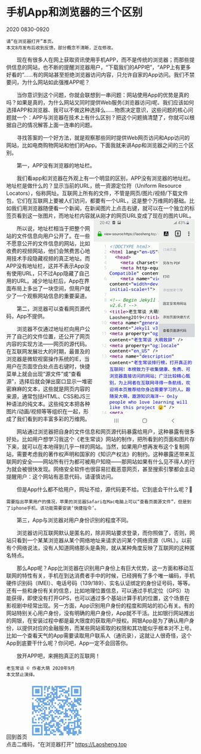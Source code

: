 手机App和浏览器的三个区别
==========================
2020 0830-0920

	请“在浏览器打开”本页。
	本文8月发布后收到反馈，部分概念不清晰，正在修改。

　　现在有很多人在网上获取资讯使用手机APP，而不是传统的浏览器；而那些提供信息的网站，也不断的提醒浏览器用户，“下载我们的APP吧”，“APP上有更多好看的”……有的网站甚至拒绝浏览器访问内容，只允许自家的App访问。我们不禁要问，为什么网站如此强推APP呢？

　　当你意识到这个问题，你就会联想到一串问题：网站使用App的优势是真的吗？如果是真的，为什么网站又同时提供Web服务(浏览器访问)呢、我们应该如何选择APP和浏览器、我可以不做这种选择么……物质决定意识，这些问题的核心问题就一个：APP与浏览器在技术上有什么区别？把这个问题搞清楚了，你就可以根据自己的情况解答上面一连串的问题。

　　寻找答案的一个好方法，就是观察那些同时提供Web网页访问和App访问的网站，比如电商购物网站和他们的App。下面我就来讲App和浏览器之间的三个区别。

　　第一，APP没有浏览器的地址栏。

　　我们看app和浏览器在外观上有一个明显的区别，APP没有浏览器的地址栏。 地址栏是做什么的？显示当前的URL，统一资源定位符（Uniform Resource Locators），俗称网址。互联网上所有的文件，不管是网页/图片/视频/下载文件包，它们在互联网上要被人们访问，都要有一个URL，这是整个万维网的基础。比如我们用浏览器随便看一个新闻，在新闻图片上点击右键，就可以在一个独立的标签页看到这一张图片，而地址栏内容就从刚才的网页URL变成了现在的图片URL。 <img title="火狐浏览器查看页面源代码" src="App-View-Page-Source.png" align="right" >

　　所以说，地址栏相当于把整个网站的文件信息向用户公开了。在一些不愿意公开的文件信息的网站，比如收费的视频网站，他们会煞费苦心地用技术手段隐藏视频的真正地址。而APP没有地址栏，这并不表示App没有使用URL，只不过App隐藏了自己用的URL。减少地址栏后，App在界面布局上多出了一块空间，但用户就少了一个观察网站信息的重要渠道。


　　第二，浏览器可以查看网页源代码，App不提供。

　　浏览器不仅通过地址栏向用户公开了自己的文件位置，还公开了网页内容的实现方法——网页的源代码。在互联网发展壮大的时期，最普及的浏览器是微软视窗操作系统的IE，当用户在页面空白处点击右键时，快捷菜单上就会出现“源文件”或“查看源”，选择后就会弹出窗口显示一堆密密麻麻的文本，这些就是网页内容的来源，通常包括HTML、CSS和JS三种语法的纯文本。这些纯文本把各种图片/动画/视频等等组织在一起，形成了我们看到的丰富多彩的万维网。

　　网站通过浏览器把自身的文件信息和网页源代码暴露给用户，这种暴露有很多好处。比如用户想学习我这个《老生常谈》网站的制作，把所看到的页面和图片存下来，就可以在本地得到几乎一样的网站。当然，如果用户想再发布这个复制网站，需要考虑我的著作权声明和国家的《知识产权法》的制约。这种暴露还带来互联网的安全——网站所有行为都可被用户知晓——那网站如果有什么见不得人的行为就会被很快发现。网络安全软件也很容易拦截恶意网页，甚至搜索引擎都会主动提醒用户：这个网站有恶意代码，请谨慎访问。

　　但是App什么都不给用户，网址不给，源代码更不给。它到底会干什么呢？🤔

	需要指出苹果用户的情况，苹果的浏览器Safari在Mac电脑上可以“查看页面源文件”，但是到了iphone手机，该功能需要安装‘快捷指令’。


　　第三，App与浏览器对用户身份识别的程度不同。

　　浏览器访问互联网默认是匿名的，除非网站要求登录，而你照做了，否则，网站只看到一个某某浏览器从某个网络地址来请求访问某个网络资源（URL）。以前有个网络说法，没有人知道网络那头是条狗，就从某种角度反映了互联网的这种匿名特点。

　　那么App呢？App比浏览器在识别用户身份上有巨大优势，这一方面和移动互联网的特性有关，手机在到达消费者手中的时候，已经拥有了多个唯一编码，手机硬件识别码（IMEI）、电话号码（139/189）、实名认证绑定的身份证号码，等等。还有一些和身份有关的信息，比如地理位置信息，可以通过手机定位（GPS）功能获得，即使没有打开GPS，也可以通过多个基站计算手机的位置，这个场景在影视剧中经常出现。另一方面，App识别用户身份的程度和网站的初心有关。有的网站特别关心用户身份，没有明确的用户身份，App就不干活。比如银行网站推出的网银，在安装过程中都是最大限度的获取用户授权。网银App是为了确认用户身份，以提供对应的金融服务，而某些网站索取的权限和其功能似乎根本对不上号。比如一个查看天气的App需要读取用户联系人（通讯录），这就让人很奇怪，这个App到底要干什么呢？你问吧，App一定不会回答你。


　　放开APP吧，来拥抱真正的互联网！

	老生常谈 © 作者大萌 2020年9月
	本文禁止演绎。

回到首页
<a href=".." title="返回老生常谈首页"><img src="../indexQR-Blue.png" /></a>  
点击二维码，“在浏览器打开” https://Laosheng.top
